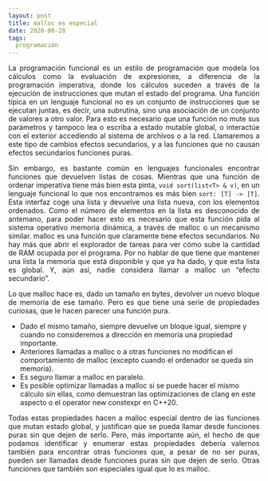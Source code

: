 ```yaml
---
layout: post
title: malloc es especial
date: 2020-06-28
tags:
  programación
---
```

<p style='text-align: justify;'>La programación funcional es un estilo de programación que modela los cálculos como la evaluación de expresiones, a diferencia de la programación imperativa, donde los cálculos suceden a través de la ejecución de instrucciones que mutan el estado del programa. Una función típica en un lenguaje funcional no es un conjunto de instrucciones que se ejecutan juntas, es decir, una subrutina, sino una asociación de un conjunto de valores a otro valor. Para esto es necesario que una función no mute sus parámetros y tampoco lea o escriba a estado mutable global, o interactúe con el exterior accediendo al sistema de archivos o a la red. Llamaremos a este tipo de cambios efectos secundarios, y a las funciones que no causan efectos secundarios funciones puras.</p>

<p style='text-align: justify;'>Sin embargo, es bastante común en lenguajes funcionales encontrar funciones que devuelven listas de cosas. Mientras que una función de ordenar imperativa tiene más bien esta pinta, <code>void sort(list&ltT&gt & v)</code>, en un lenguaje funcional lo que nos encontramos es más bien <code>sort: [T] -> [T]</code>. Esta interfaz coge una lista y devuelve una lista nueva, con los elementos ordenados. Como el número de elementos en la lista es desconocido de antemano, para poder hacer esto es necesario que esta función pida al sistema operativo memoria dinámica, a través de malloc o un mecanismo similar. malloc es una función que claramente tiene efectos secundarios. No hay más que abrir el explorador de tareas para ver cómo sube la cantidad de RAM ocupada por el programa. Por no hablar de que tiene que mantener una lista la memoria que está disponible y que ya ha dado, y que esta lista es global. Y, aún así, nadie considera llamar a malloc un “efecto secundario”.</p>

<p style='text-align: justify;'>Lo que malloc hace es, dado un tamaño en bytes, devolver un nuevo bloque de memoria de ese tamaño. Pero es que tiene una serie de propiedades curiosas, que le hacen parecer una función pura.</p>

- Dado el mismo tamaño, siempre devuelve un bloque igual, siempre y cuando no consideremos a dirección en memoria una propiedad importante.
- Anteriores llamadas a malloc o a otras funciones no modifican el comportamiento de malloc (excepto cuando el ordenador se queda sin memoria).
- Es seguro llamar a malloc en paralelo.
- Es posible optimizar llamadas a malloc si se puede hacer el mismo cálculo sin ellas, como demuestran las optimizaciones de clang en este aspecto o el operator new constexpr en C++20.

<p style='text-align: justify;'>Todas estas propiedades hacen a malloc especial dentro de las funciones que mutan estado global, y justifican que se pueda llamar desde funciones puras sin que dejen de serlo. Pero, más importante aún, el hecho de que podamos identificar y enumerar estas propiedades debería valernos también para encontrar otras funciones que, a pesar de no ser puras, pueden ser llamadas desde funciones puras sin que dejen de serlo. Otras funciones que también son especiales igual que lo es malloc.</p>
